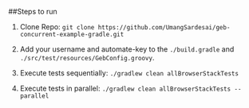 ##Steps to run

1. Clone Repo: `git clone https://github.com/UmangSardesai/geb-concurrent-example-gradle.git`

2. Add your username and automate-key to the `./build.gradle` and `./src/test/resources/GebConfig.groovy`.

3. Execute tests sequentially: `./gradlew clean allBrowserStackTests`

4. Execute tests in parallel: `./gradlew clean allBrowserStackTests --parallel`
